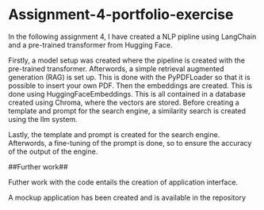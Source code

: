 # Assignment-4-portfolio-exercise

In the following assignment 4, I have created a NLP pipline using LangChain and a pre-trained transformer from Hugging Face.

Firstly, a model setup was created where the pipeline is created with the pre-trained transformer.
Afterwords, a simple retrieval augmented generation (RAG) is set up. This is done with the PyPDFLoader so that it is possible to insert your own PDF. Then the embeddings are created. This is done using HuggingFaceEmbeddings. This is all contained in a database created using Chroma, where the vectors are stored. Before creating a template and prompt for the search engine, a similarity search is created using the llm system.

Lastly, the template and prompt is created for the search engine. Afterwords, a fine-tuning of the prompt is done, so to ensure the accuracy of the output of the engine.

##Further work##

Futher work with the code entails the creation of application interface.

A mockup application has been created and is available in the repository

